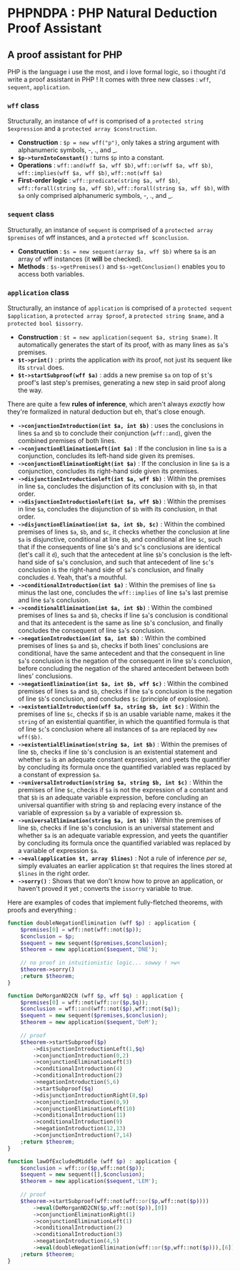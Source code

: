 # PHPNDPA : PHP Natural Deduction Proof Assistant
## A proof assistant for PHP
PHP is the language i use the most, and i love formal logic, so i thought i'd write a proof assistant in PHP !
It comes with three new classes : `wff`, `sequent`, `application`.
### `wff` class
Structurally, an instance of `wff` is comprised of a `protected string $expression` and a `protected array $construction`.
- **Construction** : `$p = new wff("p")`, only takes a string argument with alphanumeric symbols, -, ., and _.
- **`$p->turnIntoConstant()`** : turns `$p` into a constant.
- **Operations** : `wff::and(wff $a, wff $b)`, `wff::or(wff $a, wff $b)`, `wff::implies(wff $a, wff $b)`, `wff::not(wff $a)`
- **First-order logic** : `wff::predicate(string $a, wff $b)`, `wff::forall(string $a, wff $b)`, `wff::forall(string $a, wff $b)`, with `$a` only comprised alphanumeric symbols, -, ., and _.

### `sequent` class
Structurally, an instance of `sequent` is comprised of a `protected array $premises` of wff instances, and a `protected wff $conclusion`.
- **Construction** : `$s = new sequent(array $a, wff $b)` where `$a` is an array of wff instances (it **will** be checked).
- **Methods** : `$s->getPremises()` and `$s->getConclusion()` enables you to access both variables.

### `application` class
Structurally, an instance of `application` is comprised of a `protected sequent $application`, a `protected array $proof`, a `protected string $name`, and a `protected bool $issorry`.

- **Construction** : `$t = new application(sequent $a, string $name)`. It automatically generates the start of its proof, with as many lines as `$a`'s premises.
- **`$t->print()`** : prints the application _with_ its proof, not just its sequent like its `strval` does.
- **`$t->startSubproof(wff $a)`** : adds a new premise `$a` on top of `$t`'s proof's last step's premises, generating a new step in said proof along the way.

There are quite a few **rules of inference**, which aren't always _exactly_ how they're formalized in natural deduction but eh, that's close enough.
- **`->conjunctionIntroduction(int $a, int $b)`** : uses the conclusions in lines `$a` and `$b` to conclude their conjunction (`wff::and`), given the combined premises of both lines.
- **`->conjunctionEliminationLeft(int $a)`** : If the conclusion in line `$a` is a conjunction, concludes its left-hand side given its premises.
- **`->conjunctionEliminationRight(int $a)`** : If the conclusion in line `$a` is a conjunction, concludes its right-hand side given its premises.
- **`->disjunctionIntroductionleft(int $a, wff $b)`** : Within the premises in line `$a`, concludes the disjunction of its conclusion with `$b`, in that order.
- **`->disjunctionIntroductionleft(int $a, wff $b)`** : Within the premises in line `$a`, concludes the disjunction of `$b` with its conclusion, in that order.
- **`->disjunctionElimination(int $a, int $b, $c)`** : Within the combined premises of lines `$a`, `$b`, and `$c`, it checks whether the conclusion at line `$a` is disjunctive, conditional at line `$b`, and conditional at line `$c`, such that if the consequents of line `$b`'s and `$c`'s conclusions are identical (let's call it `d`), such that the antecedent at line `$b`'s conclusion is the left-hand side of `$a`'s conclusion, and such that antecedent of line `$c`'s conclusion is the right-hand side of `$a`'s conclusion, and finally concludes `d`. Yeah, that's a mouthful.
- **`->conditionalIntroduction(int $a)`** : Within the premises of line `$a` minus the last one, concludes the `wff::implies` of line `$a`'s last premise and line `$a`'s conclusion.
- **`->conditionalElimination(int $a, int $b)`** : Within the combined premises of lines `$a` and `$b`, checks if line `$a`'s conclusion is conditional and that its antecedent is the same as line `$b`'s conclusion, and finally concludes the consequent of line `$a`'s conclusion.
- **`->negationIntroduction(int $a, int $b)`** : Within the combined premises of lines `$a` and `$b`, checks if both lines' conclusions are conditional, have the same antecedent and that the consequent in line `$a`'s conclusion is the negation of the consequent in line `$b`'s conclusion, before concluding the negation of the shared antecedent between both lines' conclusions.
- **`->negationElimination(int $a, int $b, wff $c)`** : Within the combined premises of lines `$a` and `$b`, checks if line `$a`'s conclusion is the negation of line `$b`'s conclusion, and concludes `$c` (principle of explosion).
- **`->existentialIntroduction(wff $a, string $b, int $c)`** : Within the premises of line `$c`, checks if `$b` is an usable variable name, makes it the `string` of an existential quantifier, in which the quantified formula is that of line `$c`'s conclusion where all instances of `$a` are replaced by `new wff($b)`.
- **`->existentialElimination(string $a, int $b)`** : Within the premises of line `$b`, checks if line `$b`'s conclusion is an existential statement and whether `$a` is an adequate constant expression, and yeets the quantifier by concluding its formula once the quantified variabled was replaced by a constant of expression `$a`.
- **`->universalIntroduction(string $a, string $b, int $c)`** : Within the premises of line `$c`, checks if `$a` is not the expression of a constant and that `$b` is an adequate variable expression, before concluding an universal quantifier with string `$b` and replacing every instance of the variable of expression `$a` by a variable of expression `$b`.
- **`->universalElimination(string $a, int $b)`** : Within the premises of line `$b`, checks if line `$b`'s conclusion is an universal statement and whether `$a` is an adequate variable expression, and yeets the quantifier by concluding its formula once the quantified variabled was replaced by a variable of expression `$a`.
- **`->eval(application $t, array $lines)`** : Not a rule of inference _per se_, simply evaluates an earlier application `$t` that requires the lines stored at `$lines` in the right order.
- **`->sorry()`** : Shows that we don't know how to prove an application, or haven't proved it yet ; converts the `issorry` variable to true.

Here are examples of codes that implement fully-fletched theorems, with proofs and everything :
```php
function doubleNegationElimination (wff $p) : application {
	$premises[0] = wff::not(wff::not($p));
	$conclusion = $p;
	$sequent = new sequent($premises,$conclusion);
	$theorem = new application($sequent,'DNE');
	
	// no proof in intuitionistic logic... sowwy ! >w<
	$theorem->sorry()
	;return $theorem;
}

function DeMorganND2CN (wff $p, wff $q) : application {
	$premises[0] = wff::not(wff::or($p,$q));
	$conclusion = wff::and(wff::not($p),wff::not($q));
	$sequent = new sequent($premises,$conclusion);
	$theorem = new application($sequent,'DeM');
	
	// proof
	$theorem->startSubproof($p)
		->disjunctionIntroductionLeft(1,$q)
		->conjunctionIntroduction(0,2)
		->conjunctionEliminationLeft(3)
		->conditionalIntroduction(4)
		->conditionalIntroduction(2)
		->negationIntroduction(5,6)
		->startSubproof($q)
		->disjunctionIntroductionRight(8,$p)
		->conjunctionIntroduction(0,9)
		->conjunctionEliminationLeft(10)
		->conditionalIntroduction(11)
		->conditionalIntroduction(9)
		->negationIntroduction(12,13)
		->conjunctionIntroduction(7,14)
	;return $theorem;
}

function lawOfExcludedMiddle (wff $p) : application {
	$conclusion = wff::or($p,wff::not($p));
	$sequent = new sequent([],$conclusion);
	$theorem = new application($sequent,'LEM');
	
	// proof
	$theorem->startSubproof(wff::not(wff::or($p,wff::not($p))))
		->eval(DeMorganND2CN($p,wff::not($p)),[0])
		->conjunctionEliminationRight(1)
		->conjunctionEliminationLeft(1)
		->conditionalIntroduction(2)
		->conditionalIntroduction(3)
		->negationIntroduction(4,5)
		->eval(doubleNegationElimination(wff::or($p,wff::not($p))),[6])
	;return $theorem;
}
```
